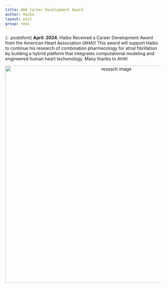 ```yaml
---
title: AHA Career Development Award
author: Haibo
layout: post
group: news
---
```


{: .postsfont}
**April. 2024.** Haibo Received a Career Development Award from the American Heart Association (AHA)! This award will support Haibo to continue his research of combination pharmacology for atrial fibrillation by building a hybrid platform that integrates computational modeling and engineered human heart techonology. Many thanks to AHA!  <!--more--> 


<p style="text-align:center;">
<img class="img-fluid mx-5px" src="/docs/post_images/tbc.png" alt="reseach image" style="width:700px">
</p> 

